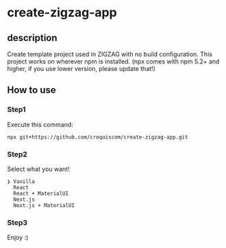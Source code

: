 # create-zigzag-app

## description

Create template project used in ZIGZAG with no build configuration.
This project works on wherever npm is installed.
(npx comes with npm 5.2+ and higher, if you use lower version, please update that!)

## How to use

### Step1

Execute this command:

```
npx git+https://github.com/croquiscom/create-zigzag-app.git
```

### Step2

Select what you want!

```
❯ Vanilla 
  React 
  React + MaterialUI 
  Next.js 
  Next.js + MaterialUI 
```

### Step3

Enjoy :)

